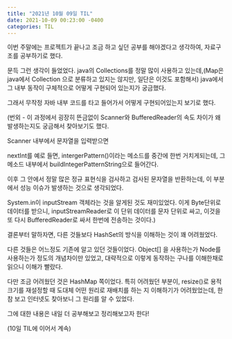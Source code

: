 ```yaml
---
title: "2021년 10월 09일 TIL"
date: 2021-10-09 00:23:00 -0400
categories: TIL
---
```




이번 주말에는 프로젝트가 끝나고 조금 하고 싶던 공부를 해야겠다고 생각하여, 자료구조를 공부하기로 했다.

문득 그런 생각이 들었었다. java의 Collections를 정말 많이 사용하고 있는데,(Map은 java에서 Collection 으로 분류하고 있지는 않지만, 일단은 이것도 포함해서) java에서 그 내부 동작이 구체적으로 어떻게 구현되어 있는지가 궁금했다.

그래서 무작정 자바 내부 코드를 타고 들어가서 어떻게 구현되어있는지 보기로 했다. 

(번외 - 이 과정에서 굉장히 뜬금없이 Scanner와 BufferedReader의 속도 차이가 왜 발생하는지도 궁금해서 찾아보기도 했다. 

Scanner 내부에서 문자열을 입력받으면 

nextInt를 예로 들면, intergerPattern()이라는 메소드를 중간에 한번 거치게되는데, 그 메소드 내부에서 buildIntegerPatternString으로 들어간다.

이후 그 안에서 정말 많은 정규 표현식을 검사하고 검사된 문자열을 반환하는데, 이 부분에서 성능 이슈가 발생하는 것으로 생각되었다.

System.in이 inputStream 객체라는 것을 알게된 것도 재미있었다. 이게 Byte단위로 데이터를 받으니, inputStreamReader로 이 단위 데이터를 문자 단위로 싸고, 이것을 또 다시 BufferedReader로 싸서 한번에 전송하는 것이다.)

결론부터 말하자면, 다른 것들보다 HashSet의 방식을 이해하는 것이 꽤 어려웠었다.

다른 것들은 어느정도 기존에 알고 있던 것들이었다. Object[] 을 사용하는가 Node를 사용하는가 정도의 개념차이만 있었고, 대략적으로 이렇게 동작하는 구나를 이해한채로 읽으니 이해가 빨랐다.

다만 조금 어려웠던 것은 HashMap 쪽이었다. 특히 어려웠던 부분이, resize()로 용적 크기를 재설정할 때 도대체 어떤 원리로 재배치를 하는 지 이해하기가 어려웠었는데, 한참 보고 인터넷도 찾아보니 그 원리를 알 수 있었다.

그에 대한 내용은 내일 더 공부해보고 정리해보고자 한다!

(10일 TIL에 이어서 계속)
